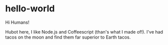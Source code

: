 # hello-world

Hi Humans!

Hubot here, I like Node.js and Coffeescript (than's what I made of!).
I've had tacos on the moon and find them far superior to Earth tacos.
